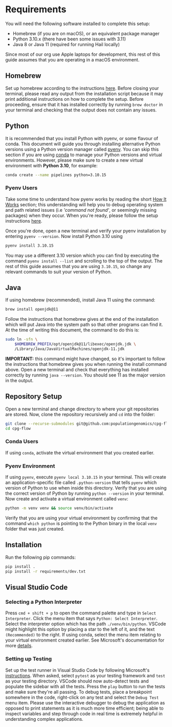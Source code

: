 # Requirements

You will need the following software installed to complete this setup:

- Homebrew (if you are on macOS), or an equivalent package manager
- Python 3.10.x (there have been some issues with 3.11)
- Java 8 or Java 11 (required for running Hail locally)

Since most of our org use Apple laptops for development, this rest of this guide assumes
that you are operating in a macOS environment.

## Homebrew

Set up homebrew according to the instructions [here](https://brew.sh/). Before closing
your terminal, please read any output from the installation script because it may print
additional instructions on how to complete the setup. Before proceeding, ensure that it
has installed correctly by running `brew doctor` in your terminal and checking that the
output does not contain any issues.

## Python

It is recommended that you install Python with pyenv, or some flavour of conda. This
document will guide you through installing alternative Python versions using a Python
version manager called [pyenv](https://github.com/pyenv/pyenv). You can skip this section
if you are using [conda](https://docs.conda.io/en/latest/) to manage your Python versions
and virtual environments. However, please make sure to create a new virtual environment
with **Python 3.10**, for example:

```sh
conda create --name pipelines python=3.10.15
```

### Pyenv Users

Take some time to understand how pyenv works by reading the short
[How It Works](https://github.com/pyenv/pyenv#how-it-works) section; this understanding
will help you to debug operating system and path related issues (i.e _'command not
found'_, or seemingly missing packages) when they occur. When you're ready, please
follow the setup instructions [here](https://github.com/pyenv/pyenv#installation).

Once you're done, open a new terminal and verify your pyenv installation by entering
`pyenv --version`. Now install Python 3.10 using

```sh
pyenv install 3.10.15
```

You may use a different 3.10 version which you can find by executing the command
`pyenv install --list` and scrolling to the top of the output. The rest of this guide
assumes that you are using `3.10.15`, so change any relevant commands to suit your
version of Python.

## Java

If using homebrew (recommended), install Java 11 using the command:

```sh
brew install openjdk@11
```

Follow the instructions that homebrew gives at the end of the installation which will
put Java into the system path so that other programs can find it. At the time of writing
this document, the command to do this is:

```sh
sudo ln -sfn \
    $HOMEBREW_PREFIX/opt/openjdk@11/libexec/openjdk.jdk \
    /Library/Java/JavaVirtualMachines/openjdk-11.jdk
```

**IMPORTANT:** this command might have changed, so it's important to follow the
instructions that homebrew gives you when running the install command above. Open a new
terminal and check that everything has installed correctly by running `java --version`.
You should see 11 as the major version in the output.

## Repository Setup

Open a new terminal and change directory to where your git repositories are stored. Now,
clone the repository recursively and `cd` into the folder:

```sh
git clone --recurse-submodules git@github.com:populationgenomics/cpg-flow.git
cd cpg-flow
```

### Conda Users

If using `conda`, activate the virtual environment that you created earlier.

### Pyenv Environment

If using `pyenv`, execute `pyenv local 3.10.15` in your terminal. This will create an
application-specific file called `.python-version` that tells `pyenv` which version of
Python to use when inside this directory. Verify that you are using the correct version
of Python by running `python --version` in your terminal. Now create and activate a virtual
environment called `venv`:

```sh
python -m venv venv && source venv/bin/activate
```

Verify that you are using your virtual environment by confirming that the command
`which python` is pointing to the Python binary in the local `venv` folder that
was just created.

## Installation

Run the following pip commands:

```sh
pip install .
pip install -r requirements/dev.txt
```

## Visual Studio Code

### Selecting a Python Interpreter

Press `cmd + shift + p` to open the command palette and type in `Select Interpreter`.
Click the menu item that says `Python: Select Interpreter`. Select the interpreter
option which has the path `./venv/bin/python`. VSCode might highlight this option by
placing a star to the left of it, and the text `(Recommended)` to the right. If using
conda, select the menu item relating to your virtual environment created earlier. See
Microsoft's documentation for more [details](https://code.visualstudio.com/docs/python/environments#_creating-environments).

### Setting up Testing

Set up the test runner in Visual Studio Code by following Microsoft's
[instructions](https://code.visualstudio.com/docs/python/testing#_configure-tests). When
asked, select `pytest` as your testing framework and `test` as your testing directory.
VSCode should now auto-detect tests and populate the sidebar with all the tests. Press
the `play` button to run the tests and make sure they're all passing. To debug tests,
place a breakpoint somewhere in the code, right-click on any test and select the
`Debug Test` menu item. Please use the interactive debugger to debug the application as
opposed to print statements as it is much more time efficient; being able to inspect
variables and step through code in real time is extremely helpful in understanding
complex applications.

